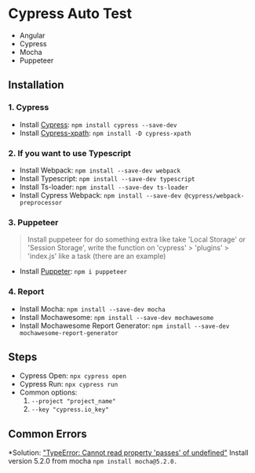 # Cypress Auto Test

* Angular
* Cypress
* Mocha
* Puppeteer

## Installation

### 1. Cypress

* Install [Cypress](https://www.cypress.io): `npm install cypress --save-dev`
* Install [Cypress-xpath](https://github.com/cypress-io/cypress-xpath): `npm install -D cypress-xpath`

### 2. If you want to use Typescript

* Install Webpack: `npm install --save-dev webpack`
* Install Typescript: `npm install --save-dev typescript`
* Install Ts-loader: `npm install --save-dev ts-loader`
* Install Cypress Webpack: `npm install --save-dev @cypress/webpack-preprocessor`

### 3.  Puppeteer

> Install puppeteer for do something extra like take 'Local Storage' or 'Session Storage', write the function on 'cypress' > 'plugins' > 'index.js' like a task (there are an example)
* Install [Puppeter](https://github.com/puppeteer/puppeteer): `npm i puppeteer`

### 4.  Report

* Install Mocha: `npm install --save-dev mocha`
* Install Mochawesome: `npm install --save-dev mochawesome`
* Install Mochawesome Report Generator: `npm install --save-dev mochawesome-report-generator`

## Steps

* Cypress Open: `npx cypress open`
* Cypress Run: `npx cypress run `
* Common options:
  1. `--project "project_name"`
  2. `--key "cypress.io_key"`


## Common Errors

*Solution: ["TypeError: Cannot read property 'passes' of undefined"](https://stackoverflow.com/questions/55138378/got-typeerror-cannot-read-property-passes-of-undefined-using-cypress-when-gen)
Install version 5.2.0 from mocha `npm install mocha@5.2.0.`
